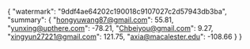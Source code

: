 {
    "watermark": "9ddf4ae64202c190018c9107027c2d57943db3ba", 
    "summary": {
        "hongyuwang87@gmail.com": 55.81, 
        "yunxing@upthere.com": -78.21, 
        "Chbeiyou@gmail.com": 9.27, 
        "xingyun27221@gmail.com": 121.75, 
        "axia@macalester.edu": -108.66
    }
}